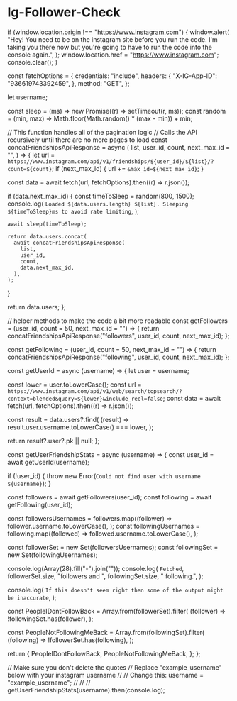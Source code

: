# Ig-Follower-Check
if (window.location.origin !== "https://www.instagram.com") {
  window.alert(
    "Hey! You need to be on the instagram site before you run the code. I'm taking you there now but you're going to have to run the code into the console again.",
  );
  window.location.href = "https://www.instagram.com";
  console.clear();
}

const fetchOptions = {
  credentials: "include",
  headers: {
    "X-IG-App-ID": "936619743392459",
  },
  method: "GET",
};

let username;

const sleep = (ms) => new Promise((r) => setTimeout(r, ms));
const random = (min, max) => Math.floor(Math.random() * (max - min)) + min;

// This function handles all of the pagination logic
// Calls the API recursively until there are no more pages to load
const concatFriendshipsApiResponse = async (
  list,
  user_id,
  count,
  next_max_id = "",
) => {
  let url = `https://www.instagram.com/api/v1/friendships/${user_id}/${list}/?count=${count}`;
  if (next_max_id) {
    url += `&max_id=${next_max_id}`;
  }

  const data = await fetch(url, fetchOptions).then((r) => r.json());

  if (data.next_max_id) {
    const timeToSleep = random(800, 1500);
    console.log(
      `Loaded ${data.users.length} ${list}. Sleeping ${timeToSleep}ms to avoid rate limiting`,
    );

    await sleep(timeToSleep);

    return data.users.concat(
      await concatFriendshipsApiResponse(
        list,
        user_id,
        count,
        data.next_max_id,
      ),
    );
  }

  return data.users;
};

// helper methods to make the code a bit more readable
const getFollowers = (user_id, count = 50, next_max_id = "") => {
  return concatFriendshipsApiResponse("followers", user_id, count, next_max_id);
};

const getFollowing = (user_id, count = 50, next_max_id = "") => {
  return concatFriendshipsApiResponse("following", user_id, count, next_max_id);
};

const getUserId = async (username) => {
  let user = username;

  const lower = user.toLowerCase();
  const url = `https://www.instagram.com/api/v1/web/search/topsearch/?context=blended&query=${lower}&include_reel=false`;
  const data = await fetch(url, fetchOptions).then((r) => r.json());

  const result = data.users?.find(
    (result) => result.user.username.toLowerCase() === lower,
  );

  return result?.user?.pk || null;
};

const getUserFriendshipStats = async (username) => {
  const user_id = await getUserId(username);

  if (!user_id) {
    throw new Error(`Could not find user with username ${username}`);
  }

  const followers = await getFollowers(user_id);
  const following = await getFollowing(user_id);

  const followersUsernames = followers.map((follower) =>
    follower.username.toLowerCase(),
  );
  const followingUsernames = following.map((followed) =>
    followed.username.toLowerCase(),
  );

  const followerSet = new Set(followersUsernames);
  const followingSet = new Set(followingUsernames);

  console.log(Array(28).fill("-").join(""));
  console.log(
    `Fetched`,
    followerSet.size,
    "followers and ",
    followingSet.size,
    " following.",
  );

  console.log(
    `If this doesn't seem right then some of the output might be inaccurate`,
  );

  const PeopleIDontFollowBack = Array.from(followerSet).filter(
    (follower) => !followingSet.has(follower),
  );

  const PeopleNotFollowingMeBack = Array.from(followingSet).filter(
    (following) => !followerSet.has(following),
  );

  return {
    PeopleIDontFollowBack,
    PeopleNotFollowingMeBack,
  };
};

// Make sure you don't delete the quotes
// Replace "example_username" below with your instagram username
//
// Change this:
username = "example_username";
//
//
//
getUserFriendshipStats(username).then(console.log);
